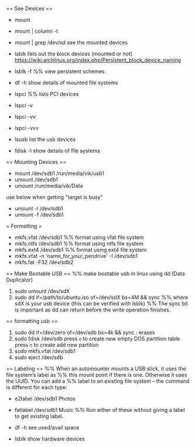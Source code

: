 == See Devices ==
* mount
* mount | column -t
* mount | grep /dev/sd
see the mounted devices
* lsblk
lists out the block devices (mounted or not)
https://wiki.archlinux.org/index.php/Persistent_block_device_naming
* lsblk -f
%% view persistent schemes
* df -h
show details of mounted file systems
* lspci
%% lists PCI devices
* lspci -v
* lspci -vv
* lspci -vvv

* lsusb
list the usb devices

* fdisk -l
show details of file systems

== Mounting Devices ==
* mount /dev/sdb1 /run/media/vik/usb1
* umount /dev/sdb1
* umount /run/media/vik/Data

use below when getting "target is busy"
* umount -l /dev/sdb1
* umount -f /dev/sdb1

= Formatting =
* mkfs.vfat /dev/sdb1
%% format using vfat file system
* mkfs.ntfs /dev/sdb1
%% format using ntfs file system
* mkfs.ext4 /dev/sdb1
%% format using ext4 file system
* mkfs.vfat -n 'name_for_your_pendrive' -I /dev/sdb1
* mkfs.fat -F32 /dev/sdb2


== Make Bootable USB ==
%% make bootable usb in linux using dd (Data Duplicator)
1) sudo umount /dev/sdX
2) sudo dd if=/path/to/ubuntu.iso of=/dev/sdX bs=4M && sync
%% where sdX is your usb device (this can be verified with lsblk)
%% The sync bit is important as dd can return before the write operation finishes.

== formatting usb ==
1. sudo dd if=/dev/zero of=/dev/sdb bs=4k && sync  : erases
2. sudo fdisk /dev/sdb
press `o` to create new empty DOS partition table
press `n` to create add new partition
3. sudo mkfs.vfat /dev/sdb1
4. sudo eject /dev/sdb

== Labeling ==
%% When an automounter mounts a USB stick, it uses the file system’s label as
%% this mount point if there is one. Otherwise it uses the UUID. You can add a
%% label to an existing file system – the command is different for each type:
* e2label /dev/sdb1 Photos
* fatlabel /dev/sdb1 Music
%% Run either of these without giving a label to get existing label.


* df -h
see used/avail space
* lsblk
show hardware devices

